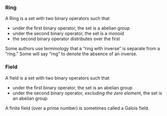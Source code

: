 ### Ring

A Ring is a set with two binary operators such that

- under the first binary operator, the set is a abelian group
- under the second binary operator, the set is a monoid
- the second binary operator distributes over the first

 Some authors use terminology that a “ring with inverse” is separate from a “ring.” Some will say “rng” to denote the absence of an inverse.



### Field

A field is a set with two binary operators such that

- under the first binary operator, the set is an abelian group
- under the second binary operator, *excluding the zero element*, the set is an abelian group

A finite field (over a prime number) is sometimes called a Galois field.